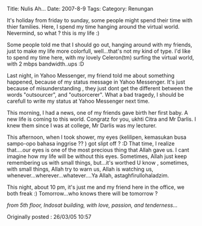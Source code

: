 Title: Nulis Ah...
Date: 2007-8-9
Tags: 
Category: Renungan

It's holiday from friday to sunday, some people might spend their time with thier families. Here, I spend my time hanging around the virtual world. Nevermind, so what ? this is my life :)



Some people told me that I should go out, hanging around with my friends, just to make my life more colorfull, well...that's not my kind of type. I'd like to spend my time here, with my lovely Celeron(tm) surfing the virtual world, with 2 mbps bandwidth..ups :D



Last night, in Yahoo Messenger, my friend told me about something happened, because of my status message in Yahoo Messenger. It's just because of misunderstanding , they just dont get the different between the words "outsourcer", and "outsorcerer". What a bad tragedy, I should be carefull to write my status at Yahoo Messenger next time.



This morning, I had a news, one of my friends gave birth her first baby. A new life is coming to this world. Congratz for you, ukhti Citra and Mr Darlis. I knew them since I was at college, Mr Darlis was my lecturer.



This afternoon, when I took shower, my eyes (kelilipen, kemasukan busa sampo-opo bahasa inggrise ?? ) got slipt off ? :D That time, I realize that....our eyes is one of the most precious thing that Allah gave us. I cant imagine how my life will be without this eyes. Sometimes, Allah just keep remembering us with small things, but...it's worthed U know , sometimes, with small things, Allah try to warn us, Allah is watching us, whenever...wherever...whatever....Ya Allah, astaghfirullohaladzim.



This night, about 10 pm, it's just me and my friend here in the office, we both freak :) Tomorrow...who knows there will be tomorrow ?










_from 5th floor, Indosat building, with love, passion, and tenderness..._



Originally posted : 26/03/05 10:57
